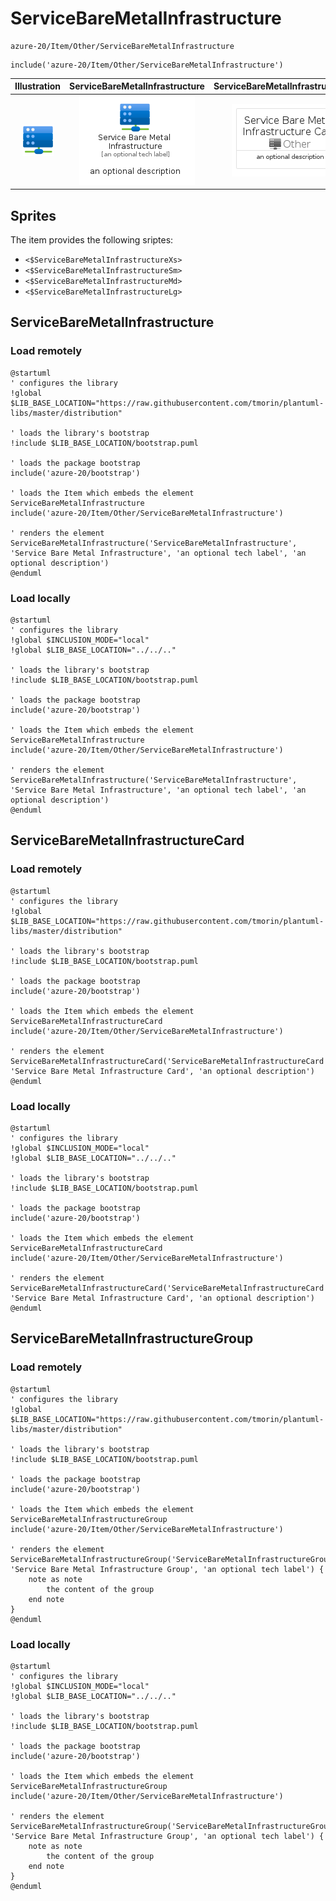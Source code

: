 # ServiceBareMetalInfrastructure


```text
azure-20/Item/Other/ServiceBareMetalInfrastructure
```

```text
include('azure-20/Item/Other/ServiceBareMetalInfrastructure')
```



| Illustration | ServiceBareMetalInfrastructure | ServiceBareMetalInfrastructureCard | ServiceBareMetalInfrastructureGroup |
| :---: | :---: | :---: | :---: |
| ![illustration for Illustration](../../../azure-20/Item/Other/ServiceBareMetalInfrastructure.png) | ![illustration for ServiceBareMetalInfrastructure](../../../azure-20/Item/Other/ServiceBareMetalInfrastructure.Local.png) | ![illustration for ServiceBareMetalInfrastructureCard](../../../azure-20/Item/Other/ServiceBareMetalInfrastructureCard.Local.png) | ![illustration for ServiceBareMetalInfrastructureGroup](../../../azure-20/Item/Other/ServiceBareMetalInfrastructureGroup.Local.png) |



## Sprites
The item provides the following sriptes:

- `<$ServiceBareMetalInfrastructureXs>`
- `<$ServiceBareMetalInfrastructureSm>`
- `<$ServiceBareMetalInfrastructureMd>`
- `<$ServiceBareMetalInfrastructureLg>`





## ServiceBareMetalInfrastructure

### Load remotely
```plantuml
@startuml
' configures the library
!global $LIB_BASE_LOCATION="https://raw.githubusercontent.com/tmorin/plantuml-libs/master/distribution"

' loads the library's bootstrap
!include $LIB_BASE_LOCATION/bootstrap.puml

' loads the package bootstrap
include('azure-20/bootstrap')

' loads the Item which embeds the element ServiceBareMetalInfrastructure
include('azure-20/Item/Other/ServiceBareMetalInfrastructure')

' renders the element
ServiceBareMetalInfrastructure('ServiceBareMetalInfrastructure', 'Service Bare Metal Infrastructure', 'an optional tech label', 'an optional description')
@enduml
```

### Load locally
```plantuml
@startuml
' configures the library
!global $INCLUSION_MODE="local"
!global $LIB_BASE_LOCATION="../../.."

' loads the library's bootstrap
!include $LIB_BASE_LOCATION/bootstrap.puml

' loads the package bootstrap
include('azure-20/bootstrap')

' loads the Item which embeds the element ServiceBareMetalInfrastructure
include('azure-20/Item/Other/ServiceBareMetalInfrastructure')

' renders the element
ServiceBareMetalInfrastructure('ServiceBareMetalInfrastructure', 'Service Bare Metal Infrastructure', 'an optional tech label', 'an optional description')
@enduml
```

## ServiceBareMetalInfrastructureCard

### Load remotely
```plantuml
@startuml
' configures the library
!global $LIB_BASE_LOCATION="https://raw.githubusercontent.com/tmorin/plantuml-libs/master/distribution"

' loads the library's bootstrap
!include $LIB_BASE_LOCATION/bootstrap.puml

' loads the package bootstrap
include('azure-20/bootstrap')

' loads the Item which embeds the element ServiceBareMetalInfrastructureCard
include('azure-20/Item/Other/ServiceBareMetalInfrastructure')

' renders the element
ServiceBareMetalInfrastructureCard('ServiceBareMetalInfrastructureCard', 'Service Bare Metal Infrastructure Card', 'an optional description')
@enduml
```

### Load locally
```plantuml
@startuml
' configures the library
!global $INCLUSION_MODE="local"
!global $LIB_BASE_LOCATION="../../.."

' loads the library's bootstrap
!include $LIB_BASE_LOCATION/bootstrap.puml

' loads the package bootstrap
include('azure-20/bootstrap')

' loads the Item which embeds the element ServiceBareMetalInfrastructureCard
include('azure-20/Item/Other/ServiceBareMetalInfrastructure')

' renders the element
ServiceBareMetalInfrastructureCard('ServiceBareMetalInfrastructureCard', 'Service Bare Metal Infrastructure Card', 'an optional description')
@enduml
```

## ServiceBareMetalInfrastructureGroup

### Load remotely
```plantuml
@startuml
' configures the library
!global $LIB_BASE_LOCATION="https://raw.githubusercontent.com/tmorin/plantuml-libs/master/distribution"

' loads the library's bootstrap
!include $LIB_BASE_LOCATION/bootstrap.puml

' loads the package bootstrap
include('azure-20/bootstrap')

' loads the Item which embeds the element ServiceBareMetalInfrastructureGroup
include('azure-20/Item/Other/ServiceBareMetalInfrastructure')

' renders the element
ServiceBareMetalInfrastructureGroup('ServiceBareMetalInfrastructureGroup', 'Service Bare Metal Infrastructure Group', 'an optional tech label') {
    note as note
        the content of the group
    end note
}
@enduml
```

### Load locally
```plantuml
@startuml
' configures the library
!global $INCLUSION_MODE="local"
!global $LIB_BASE_LOCATION="../../.."

' loads the library's bootstrap
!include $LIB_BASE_LOCATION/bootstrap.puml

' loads the package bootstrap
include('azure-20/bootstrap')

' loads the Item which embeds the element ServiceBareMetalInfrastructureGroup
include('azure-20/Item/Other/ServiceBareMetalInfrastructure')

' renders the element
ServiceBareMetalInfrastructureGroup('ServiceBareMetalInfrastructureGroup', 'Service Bare Metal Infrastructure Group', 'an optional tech label') {
    note as note
        the content of the group
    end note
}
@enduml
```

